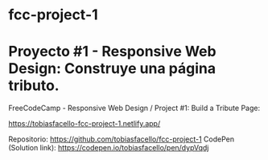 # fcc-project-1
# Proyecto #1 - Responsive Web Design: Construye una página tributo.

FreeCodeCamp - Responsive Web Design / Project #1: Build a Tribute Page:

https://tobiasfacello-fcc-project-1.netlify.app/

Repositorio: https://github.com/tobiasfacello/fcc-project-1
CodePen (Solution link): https://codepen.io/tobiasfacello/pen/dypVqdj
